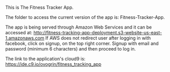 This is The Fitness Tracker App.

The folder to access the current version of the app is: Fitness-Tracker-App.

The app is being served through Amazon Web Services and it can be accessed at: http://fitness-tracking-app-deployment.s3-website-us-east-1.amazonaws.com
If AWS does not redirect user after logging in with facebook, click on signup, on the top right corner.  Signup with email and password (minimum 6 characters) and then proceed to log in.

The link to the application's cloud9 is: https://ide.c9.io/ovogrin/fitness_tracking_app
